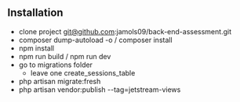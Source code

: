 ## Installation

- clone project git@github.com:jamols09/back-end-assessment.git
- composer dump-autoload -o / composer install
- npm install
- npm run build / npm run dev
- go to migrations folder
    - leave one create_sessions_table
- php artisan migrate:fresh
- php artisan vendor:publish --tag=jetstream-views
